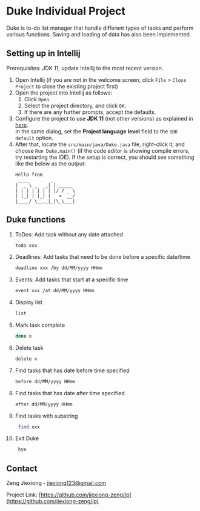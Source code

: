 # Duke Individual Project

Duke is to-do list manager that handle different types of tasks and perform various functions.
Saving and loading of data has also been implemented.

## Setting up in Intellij

Prerequisites: JDK 11, update Intellij to the most recent version.

1. Open Intellij (if you are not in the welcome screen, click `File` > `Close Project` to close the existing project first)
1. Open the project into Intellij as follows:
   1. Click `Open`.
   1. Select the project directory, and click `OK`.
   1. If there are any further prompts, accept the defaults.
1. Configure the project to use **JDK 11** (not other versions) as explained in [here](https://www.jetbrains.com/help/idea/sdk.html#set-up-jdk).<br>
   In the same dialog, set the **Project language level** field to the `SDK default` option.
3. After that, locate the `src/main/java/Duke.java` file, right-click it, and choose `Run Duke.main()` (if the code editor is showing compile errors, try restarting the IDE). If the setup is correct, you should see something like the below as the output:
   ```
   Hello from
    ____        _        
   |  _ \ _   _| | _____ 
   | | | | | | | |/ / _ \
   | |_| | |_| |   <  __/
   |____/ \__,_|_|\_\___|
   ```
## Duke functions

1. ToDos: Add task without any date attached
   ```sh
   todo xxx
   ```
2. Deadlines: Add tasks that need to be done before a specific date/time
   ```sh
   deadline xxx /by dd/MM/yyyy HHmm
   ```
3. Events: Add tasks that start at a specific time
   ```sh
   event xxx /at dd/MM/yyyy HHmm
   ```
4. Display list
   ```sh
   list
   ```
5. Mark task complete
   ```sh
   done x 
   ```
6. Delete task
   ```sh
   delete x
   ```
7. Find tasks that has date before time specified
   ```sh
   before dd/MM/yyyy HHmm
   ```
8. Find tasks that has date after time specified
   ```sh
   after dd/MM/yyyy HHmm
   ```
9. Find tasks with substring
   ```sh
    find xxx
    ```
10. Exit Duke
    ```sh
     bye
    ```

## Contact

Zeng Jiexiong - jiexiong123@gmail.com

Project Link: [https://github.com/jiexiong-zeng/ip](https://github.com/jiexiong-zeng/ip)
